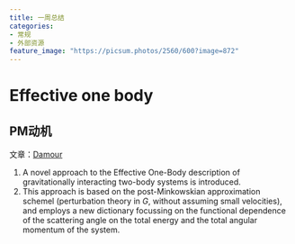 ```yaml
---
title: 一周总结
categories:
- 常规
- 外部资源
feature_image: "https://picsum.photos/2560/600?image=872"
---
```


# Effective one body

## PM动机
文章：[Damour](https://arxiv.org/abs/1609.00354)
1. A novel approach to the Effective One-Body description of gravitationally interacting two-body systems is introduced.
2. This approach is based on the post-Minkowskian approximation schemel (perturbation theory in $G$, without assuming small velocities), and employs a new dictionary focussing on the functional dependence of the scattering angle on the total energy and the total angular momentum of the system. 
